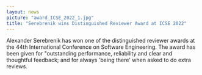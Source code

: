 ```yaml
---
layout: news
picture: "award_ICSE_2022_1.jpg"
title: "Serebrenik wins Distinguished Reviewer Award at ICSE 2022"
---
```


Alexander Serebrenik has won one of the distinguished reviewer awards at the 44th International Conference on Software Engineering. The award has been given for "outstanding performance, reliability and clear and thoughtful feedback; and for always 'being there' when asked to do extra reviews.
